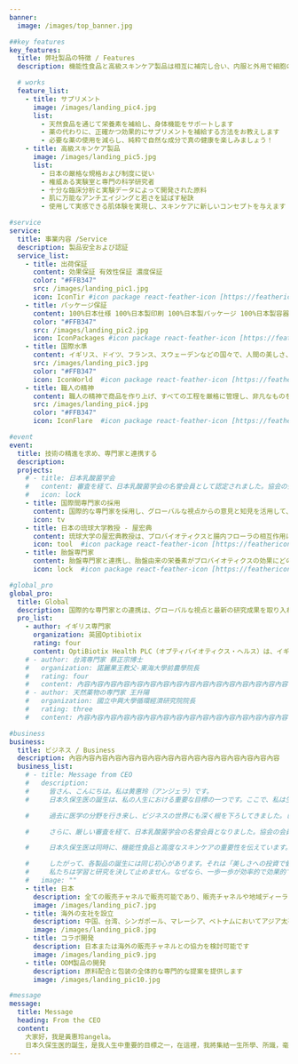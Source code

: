 ```yaml
---
banner:
  image: /images/top_banner.jpg

##key features
key_features:
  title: 弊社製品の特徴 / Features
  description: 機能性食品と高級スキンケア製品は相互に補完し合い、内服と外用で細胞の生命力を延ばします。常に世界と連携し、世界級高品質の原料を選び、妥協せず、遅れを取らないようにします。

  # works
  feature_list:
    - title: サプリメント  
      image: /images/landing_pic4.jpg
      list:
        - 天然食品を通じて栄養素を補給し、身体機能をサポートします
        - 薬の代わりに、正確かつ効果的にサプリメントを補給する方法をお教えします
        - 必要な薬の使用を減らし、純粋で自然な成分で真の健康を楽しみましょう！
    - title: 高級スキンケア製品
      image: /images/landing_pic5.jpg
      list:
        - 日本の厳格な規格および制度に従い
        - 権威ある実験室と専門の科学研究者
        - 十分な臨床分析と実験データによって開発された原料
        - 肌に万能なアンチエイジングと若さを延ばす秘訣
        - 使用して実感できる肌体験を実現し、スキンケアに新しいコンセプトを与えます

#service
service:
  title: 事業内容 /Service
  description: 製品安全および認証
  service_list:
    - title: 出荷保証
      content: 効果保証 有效性保証 濃度保証
      color: "#FFB347"
      src: /images/landing_pic1.jpg
      icon: IconTir #icon package react-feather-icon [https://feathericons.com]
    - title: パッケージ保証
      content: 100%日本仕様 100%日本製印刷 100%日本製パッケージ 100%日本製容器
      color: "#FFB347"
      src: /images/landing_pic2.jpg
      icon: IconPackages #icon package react-feather-icon [https://feathericons.com]
    - title: 国際水準
      content: イギリス、ドイツ、フランス、スウェーデンなどの国々で、人間の美しさ、健康、若さの維持に役立つ原料を幅広く探し求めております
      src: /images/landing_pic3.jpg
      color: "#FFB347"
      icon: IconWorld  #icon package react-feather-icon [https://feathericons.com]
    - title: 職人の精神
      content: 職人の精神で商品を作り上げ、すべての工程を厳格に管理し、非凡なものを生み出します
      src: /images/landing_pic4.jpg
      color: "#FFB347"
      icon: IconFlare  #icon package react-feather-icon [https://feathericons.com]

#event
event:
  title: 技術の精進を求め、専門家と連携する
  description: 
  projects:
    # - title: 日本乳酸菌学会
    #   content: 審査を経て、日本乳酸菌学会の名誉会員として認定されました。協会の会員の多くは医師であり、定期的な研究会で豊富な臨床経験とデータを得ています。プロバイオティクスは、将来的な傾向として、微生物やウイルスに対する疾病の逆転や、それが世界中の人々に与える影響に対抗することができると考えられています
    #   icon: lock
    - title: 国際間専門家の採用
      content: 国際的な専門家を採用し、グローバルな視点からの意見と知見を活用して、プロバイオティクス研究をさらに発展させることを目指しています。これにより、多様な文化や地域における微生物の利用に関する理解を深め、より効果的な健康改善策を提供することが可能となります。
      icon: tv
    - title: 日本の琉球大学教授 - 屋宏典
      content: 琉球大学の屋宏典教授は、プロバイオティクスと腸内フローラの相互作用に関する専門的な研究を行っています。教授の研究は、腸内環境の健康が全身の健康に与える影響についての理解を深めるために貢献しており、その知識を活用して新たなプロバイオティクス製品の開発をサポートしています。
      icon: tool  #icon package react-feather-icon [https://feathericons.com/]
    - title: 胎盤専門家
      content: 胎盤専門家と連携し、胎盤由来の栄養素がプロバイオティクスの効果にどのように影響するかを研究しています。この取り組みは、母体の健康と新生児の発達における微生物の役割を理解し、より効果的な健康管理と治療法の開発に繋げることを目的としています。
      icon: lock  #icon package react-feather-icon [https://feathericons.com/]

#global_pro
global_pro:
  title: Global
  description: 国際的な専門家との連携は、グローバルな視点と最新の研究成果を取り入れるための重要な戦略です。この連携により、特定の分野における知識の共有や共同研究が促進され、技術革新や研究の質が向上します
  pro_list:
    - author: イギリス専門家
      organization: 英國Optibiotix
      rating: four
      content: OptiBiotix Health PLC（オプティバイオティクス・ヘルス）は、イギリスを拠点とするバイオテクノロジー企業です。同社は、特にプロバイオティクス（有益な微生物）やプレバイオティクス（腸内の善玉菌を増やす食物成分）を活用した健康改善のための革新的な製品を開発しています。
    # - author: 台湾専門家 蔡正宗博士 
    #   organization: 諾麗果王教父-東海大學前農學院長
    #   rating: four
    #   content: 內容內容內容內容內容內容內容內容內容內容內容內容內容內容內容內容
    # - author: 天然薬物の専門家 王升陽
    #   organization: 國立中興大學循環經濟研究院院長
    #   rating: three
    #   content: 內容內容內容內容內容內容內容內容內容內容內容內容內容內容內容內容

#business
business:
  title: ビジネス / Business
  description: 內容內容內容內容內容內容內容內容內容內容內容內容內容內容內容內容
  business_list:
    # - title: Message from CEO
    #   description:
    #     皆さん、こんにちは。私は黄惠玲（アンジェラ）です。  
    #     日本久保生医の誕生は、私の人生における重要な目標の一つです。ここで、私は生涯の学びと知識を集結させ、惜しみなく共有し、研究に根ざし、国際的な専門家とつながり、私たちを信じてくださる皆様に分かりやすくお伝えします。共に生命を敬い、この旅を楽しみましょう。

    #     過去に医学の分野を行き来し、ビジネスの世界にも深く根を下ろしてきました。しかし、体内から抗議の声が上がった時、外的なものはすべて取るに足らないことを深く理解しています。そのため、私は国際的な研究所を探し求め、日本、イギリス、ドイツ、フランス、スウェーデンなど、各国の権威ある研究者と出会い、世界最先端の研究とつながりました。最終的に、厳格な日本の研究所と高品質な日本の原料を基に、国際レベルの健康研究を統合しました。

    #     さらに、厳しい審査を経て、日本乳酸菌学会の名誉会員となりました。協会の会員の多くは医師であり、定期的な研究会で豊富な臨床経験とデータを得ています。プロバイオティクスは将来、疾病を逆転させ、微生物やウイルスによる全人類への被害と戦う可能性があります。専門医で構成される日本乳酸菌学会は、疾病の根本を救う細部を見逃しません。

    #     日本久保生医は同時に、機能性食品と高度なスキンケアの重要性を伝えています。なぜなら、両者は相互に補完し合い、内服と外用によって細胞の生命力を延長するからです。日本の厳格な規格と制度を通じて、現地の最も権威ある研究所と専門の科学研究者を見つけ出し、天然の原型食品の栄養素で体の機能を補完し、薬物の作用に代わるとともに、肌の全能的な抗老化と若さの維持の秘訣を見出しています。

    #     したがって、各製品の誕生には同じ初心があります。それは「美しさへの投資で健康にプラス」です。
    #     私たちは学習と研究を決して止めません。なぜなら、一歩一歩が効率的で効果的でなければならないからです。私たちと一緒に国際的な科学技術とつながり、時代の最先端の健康に立ちましょう！
    #   image: ""
    - title: 日本
      description: 全ての販売チャネルで販売可能であり、販売チャネルや地域ディーラーについてはお問い合わせください
      image: /images/landing_pic7.jpg
    - title: 海外の支社を設立
      description: 中国、台湾、シンガポール、マレーシア、ベトナムにおいてアジア太平洋地域のマーケティングネットワークを構築し、アジア太平洋地域の販売チャネルや地域ディーラーについてはお問い合わせください
      image: /images/landing_pic8.jpg
    - title: コラボ開発
      description: 日本または海外の販売チャネルとの協力を検討可能です
      image: /images/landing_pic9.jpg
    - title: ODM製品の開発
      description: 原料配合と包装の全体的な専門的な提案を提供します
      image: /images/landing_pic10.jpg

#message
message:
  title: Message
  heading: From the CEO
  content: 
    大家好，我是黃惠玲angela。
    日本久保生医的誕生，是我人生中重要的目標之一，在這裡，我將集結一生所學、所識，毫無保留，並且扎根研究、國際專家接軌，淺顯易懂的教給相信我們的您，一起敬愛生命，享受旅程。
---
```

